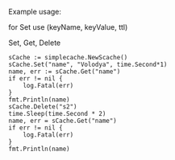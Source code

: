 Example usage:

for Set use (keyName, keyValue, ttl)

Set, Get, Delete

	sCache := simplecache.NewScache()
	sCache.Set("name", "Volodya", time.Second*1)
	name, err := sCache.Get("name")
	if err != nil {
		log.Fatal(err)
	}
	fmt.Println(name)
	sCache.Delete("s2")
	time.Sleep(time.Second * 2)
	name, err = sCache.Get("name")
	if err != nil {
		log.Fatal(err)
	}
	fmt.Println(name)

